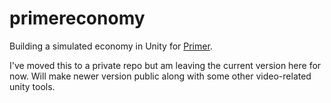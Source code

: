 # primereconomy

Building a simulated economy in Unity for [Primer](https://youtube.com/c/primerlearning).

I've moved this to a private repo but am leaving the current version here for now. Will make newer version public along with some other video-related unity tools.
